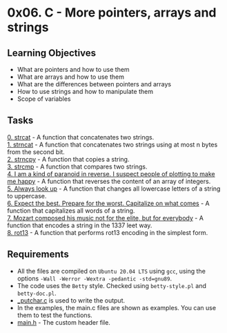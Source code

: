 # 0x06. C - More pointers, arrays and strings
## Learning Objectives
- What are pointers and how to use them
- What are arrays and how to use them
- What are the differences between pointers and arrays
- How to use strings and how to manipulate them
- Scope of variables
## Tasks
[0. strcat](0-strcat.c) - A function that concatenates two strings.  
[1. strncat](1-strncat.c) - A function that concatenates two strings using at most n bytes from the second bit.  
[2. strncpy](2-strncpy.c) - A function that copies a string.  
[3. strcmp](3-strcmp.c) - A function that compares two strings.  
[4. I am a kind of paranoid in reverse. I suspect people of plotting to make me happy](4-rev_array.c) - A function that reverses the content of an array of integers.  
[5. Always look up](5-string_toupper.c) - A function that changes all lowercase letters of a string to uppercase.  
[6. Expect the best. Prepare for the worst. Capitalize on what comes](6-cap_string.c) - A function that capitalizes all words of a string.  
[7. Mozart composed his music not for the elite, but for everybody](7-leet.c) - A function that encodes a string in the 1337 leet way.  
[8. rot13](100-rot13.c) - A function that performs rot13 encoding in the simplest form.
## Requirements
- All the files are compiled on `Ubuntu 20.04 LTS` using `gcc`, using the options `-Wall -Werror -Wextra -pedantic -std=gnu89`.
- The code uses the `Betty` style. Checked using `betty-style.pl` and `betty-doc.pl`.
- [_putchar.c](_putchar.c) is used to write the output.
- In the examples, the main.c files are shown as examples. You can use them to test the functions.
- [main.h](main.h) - The custom header file.
